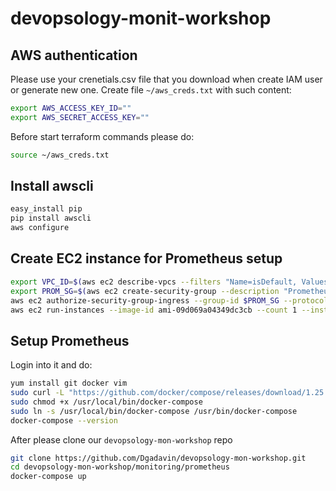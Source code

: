 # devopsology-monit-workshop

## AWS authentication

Please use your crenetials.csv file that you download when create IAM user or generate
new one.
Create file `~/aws_creds.txt` with such content:

```bash
export AWS_ACCESS_KEY_ID=""
export AWS_SECRET_ACCESS_KEY=""
```

Before start terraform commands please do:

```bash
source ~/aws_creds.txt
```

## Install awscli

```bash
easy_install pip
pip install awscli
aws configure
```

## Create EC2 instance for Prometheus setup

```bash
export VPC_ID=$(aws ec2 describe-vpcs --filters "Name=isDefault, Values=true" --query 'Vpcs[*].{id:VpcId}' --output text --region us-east-1)
export PROM_SG=$(aws ec2 create-security-group --description "Prometheus server" --vpc-id $VPC_ID --group-name "prometheus-server-sg" --region us-east-1 --output text)
aws ec2 authorize-security-group-ingress --group-id $PROM_SG --protocol tcp --port 0-65000 --cidr 0.0.0.0/0 --region us-east-1
aws ec2 run-instances --image-id ami-09d069a04349dc3cb --count 1 --instance-type t3.micro --key-name devopsology --security-group-ids $PROM_SG --region us-east-1
```

## Setup Prometheus

Login into it and do:

```bash
yum install git docker vim
sudo curl -L "https://github.com/docker/compose/releases/download/1.25.0/docker-compose-$(uname -s)-$(uname -m)" -o /usr/local/bin/docker-compose
sudo chmod +x /usr/local/bin/docker-compose
sudo ln -s /usr/local/bin/docker-compose /usr/bin/docker-compose
docker-compose --version
```

After please clone our `devopsology-mon-workshop` repo

```bash
git clone https://github.com/Dgadavin/devopsology-mon-workshop.git
cd devopsology-mon-workshop/monitoring/prometheus
docker-compose up
```
